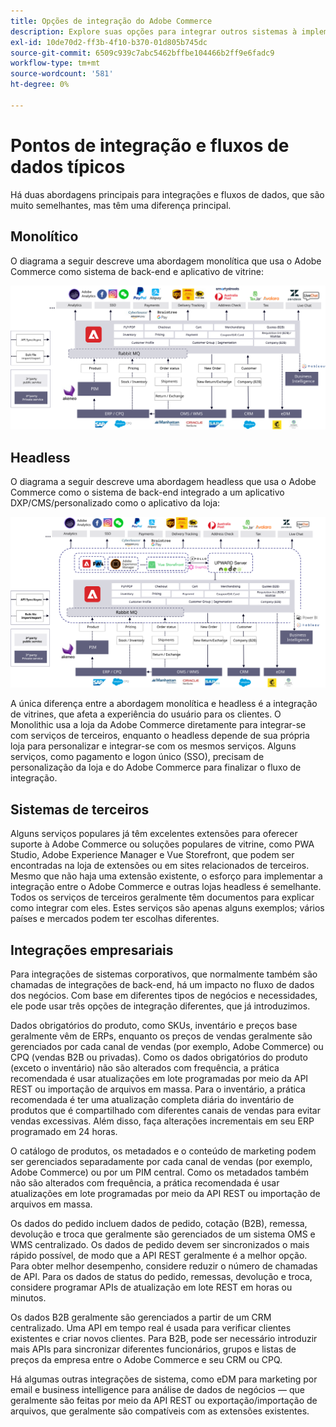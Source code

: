 ```yaml
---
title: Opções de integração do Adobe Commerce
description: Explore suas opções para integrar outros sistemas à implementação do Adobe Commerce.
exl-id: 10de70d2-ff3b-4f10-b370-01d805b745dc
source-git-commit: 6509c939c7abc5462bffbe104466b2ff9e6fadc9
workflow-type: tm+mt
source-wordcount: '581'
ht-degree: 0%

---
```


# Pontos de integração e fluxos de dados típicos

Há duas abordagens principais para integrações e fluxos de dados, que são muito semelhantes, mas têm uma diferença principal.

## Monolítico

O diagrama a seguir descreve uma abordagem monolítica que usa o Adobe Commerce como sistema de back-end e aplicativo de vitrine:

![diagrama de monolito do Adobe Commerce](../../assets/playbooks/integration-monolith.svg)

## Headless

O diagrama a seguir descreve uma abordagem headless que usa o Adobe Commerce como o sistema de back-end integrado a um aplicativo DXP/CMS/personalizado como o aplicativo da loja:

![Diagrama do Adobe Commerce headless](../../assets/playbooks/integration-headless.svg)

A única diferença entre a abordagem monolítica e headless é a integração de vitrines, que afeta a experiência do usuário para os clientes. O Monolithic usa a loja da Adobe Commerce diretamente para integrar-se com serviços de terceiros, enquanto o headless depende de sua própria loja para personalizar e integrar-se com os mesmos serviços. Alguns serviços, como pagamento e logon único (SSO), precisam de personalização da loja e do Adobe Commerce para finalizar o fluxo de integração.

## Sistemas de terceiros

Alguns serviços populares já têm excelentes extensões para oferecer suporte à Adobe Commerce ou soluções populares de vitrine, como PWA Studio, Adobe Experience Manager e Vue Storefront, que podem ser encontradas na loja de extensões ou em sites relacionados de terceiros. Mesmo que não haja uma extensão existente, o esforço para implementar a integração entre o Adobe Commerce e outras lojas headless é semelhante. Todos os serviços de terceiros geralmente têm documentos para explicar como integrar com eles. Estes serviços são apenas alguns exemplos; vários países e mercados podem ter escolhas diferentes.

## Integrações empresariais

Para integrações de sistemas corporativos, que normalmente também são chamadas de integrações de back-end, há um impacto no fluxo de dados dos negócios. Com base em diferentes tipos de negócios e necessidades, ele pode usar três opções de integração diferentes, que já introduzimos.

Dados obrigatórios do produto, como SKUs, inventário e preços base geralmente vêm de ERPs, enquanto os preços de vendas geralmente são gerenciados por cada canal de vendas (por exemplo, Adobe Commerce) ou CPQ (vendas B2B ou privadas). Como os dados obrigatórios do produto (exceto o inventário) não são alterados com frequência, a prática recomendada é usar atualizações em lote programadas por meio da API REST ou importação de arquivos em massa. Para o inventário, a prática recomendada é ter uma atualização completa diária do inventário de produtos que é compartilhado com diferentes canais de vendas para evitar vendas excessivas. Além disso, faça alterações incrementais em seu ERP programado em 24 horas.

O catálogo de produtos, os metadados e o conteúdo de marketing podem ser gerenciados separadamente por cada canal de vendas (por exemplo, Adobe Commerce) ou por um PIM central. Como os metadados também não são alterados com frequência, a prática recomendada é usar atualizações em lote programadas por meio da API REST ou importação de arquivos em massa.

Os dados do pedido incluem dados de pedido, cotação (B2B), remessa, devolução e troca que geralmente são gerenciados de um sistema OMS e WMS centralizado. Os dados de pedido devem ser sincronizados o mais rápido possível, de modo que a API REST geralmente é a melhor opção. Para obter melhor desempenho, considere reduzir o número de chamadas de API. Para os dados de status do pedido, remessas, devolução e troca, considere programar APIs de atualização em lote REST em horas ou minutos.

Os dados B2B geralmente são gerenciados a partir de um CRM centralizado. Uma API em tempo real é usada para verificar clientes existentes e criar novos clientes. Para B2B, pode ser necessário introduzir mais APIs para sincronizar diferentes funcionários, grupos e listas de preços da empresa entre o Adobe Commerce e seu CRM ou CPQ.

Há algumas outras integrações de sistema, como eDM para marketing por email e business intelligence para análise de dados de negócios — que geralmente são feitas por meio da API REST ou exportação/importação de arquivos, que geralmente são compatíveis com as extensões existentes.
